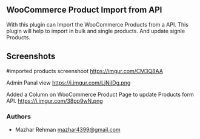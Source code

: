 
## WooCommerce Product Import from API

With this plugin can Import the WooCommerce Products from a API.
This plugin will help to import in bulk and single products. And update signle Products.



## Screenshots

#imported products screenshoot
https://imgur.com/CM3Q8AA

Admin Panal view
https://i.imgur.com/LjNiIDg.png


Added a Column on WooCommerce Product Page to update Products form API.
https://i.imgur.com/38pp9wN.png

### Authors
* Mazhar Rehman <mazhar4399@gmail.com> 

